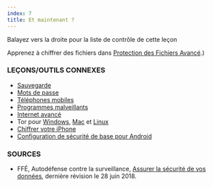 ```yaml
---
index: 7
title: Et maintenant ?
---
```

Balayez vers la droite pour la liste de contrôle de cette leçon

Apprenez à chiffrer des fichiers dans [Protection des Fichiers Avancé](umbrella://information/protecting-files/advanced).)

### LEÇONS/OUTILS CONNEXES

*   [Sauvegarde](umbrella://information/backing-up)
*   [Mots de passe](umbrella://information/passwords)
*   [Téléphones mobiles](umbrella://communications/mobile-phones/beginner)
*   [Programmes malveillants](umbrella://information/malware)
*   [Internet avancé](umbrella://communications/the-internet/advanced)
*   Tor pour [Windows](umbrella://tools/tor/s_tor-for-windows.md), [Mac](umbrella://tools/tor/s_tor-for-mac-os-x.md) et [Linux](umbrella://tools/tor/s_tor-for-linux.md)
*   [Chiffrer votre iPhone](umbrella://tools/encryption/s_encrypt-your-iphone.md)
*   [Configuration de sécurité de base pour Android](umbrella://tools/other/s_android.md)

### SOURCES

*   FFÉ, Autodéfense contre la surveillance, [Assurer la sécurité de vos données](https://ssd.eff.org/fr/module/assurer-la-s%C3%A9curit%C3%A9-de-vos-donn%C3%A9es), dernière révision le 28 juin 2018.
